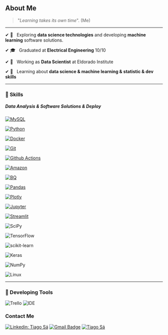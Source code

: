 ## About Me

> "*Learning takes its own time*". (Me)

---

✔ 🤔 &nbsp; Exploring **data science technologies** and developing **machine learning** software solutions.

✔ 🎓 &nbsp; Graduated at **Electrical Engineering** 10/10

✔ 💼 &nbsp; Working as  **Data Scientist**  at Eldorado Institute

✔ 🌱 &nbsp; Learning about **data science & machine learning  & statistic & dev skills**

---

### 🚀 Skills 

##### Data Analysis & Software Solutions & Deploy

[![MySQL](https://img.shields.io/badge/MySQL-005C84?style=for-the-badge&logo=mysql&logoColor=white)](https://www.mysql.com/)

[![Python](https://img.shields.io/badge/Python-FFD13B?style=for-the-badge&logo=python&logoColor=darkgree)](https://www.python.org/)

[![Docker](https://img.shields.io/badge/Docker-2CA5E0?style=for-the-badge&logo=docker&logoColor=white)](https://docs.docker.com/get-started/) 

[![Git](https://img.shields.io/badge/GIT-E44C30?style=for-the-badge&logo=git&logoColor=white)](https://github.com/seu-usuario/seu-repositorio/releases)

[![Github Actions](https://img.shields.io/badge/GitHub_Actions-2088FF?style=for-the-badge&logo=github-actions&logoColor=white)](https://docs.github.com/en/actions/learn-github-actions/understanding-github-actions)

[![Amazon](https://img.shields.io/badge/Amazon_AWS-232F3E?style=for-the-badge&logo=amazon-aws&logoColor=white)](https://www.google.com/aclk?sa=L&ai=DChcSEwjXl7_qw6j1AhWXoIYKHZCyCS4YABAAGgJ2dQ&ae=2&sig=AOD64_311O3WaR5Qb-6IORrbH6eHEh2DTA&q&adurl&ved=2ahUKEwia1q_qw6j1AhVaq5UCHROzCp8Q0Qx6BAgDEAE) 

[![BQ](https://img.shields.io/badge/Google_Cloud-4285F4?style=for-the-badge&logo=google-cloud&logoColor=white)](https://cloud.google.com/bigquery/docs/introduction)

[![Pandas](https://img.shields.io/badge/Pandas-2C2D72?style=for-the-badge&logo=pandas&logoColor=white)](https://git-scm.com/docs/gittutorial)

[![Plotly](https://img.shields.io/badge/Plotly-239120?style=for-the-badge&logo=plotly&logoColor=white)](https://plotly.com/)

[![Jupyter](https://img.shields.io/badge/Jupyter-F37626.svg?&style=for-the-badge&logo=Jupyter&logoColor=white)](https://jupyter.org/)

[![Streamlit](https://img.shields.io/badge/Streamlit-FF4B4B?style=for-the-badge&logo=Streamlit&logoColor=white)](https://streamlit.io/)

![SciPy](https://img.shields.io/badge/SciPy-%230C55A5.svg?style=for-the-badge&logo=scipy&logoColor=%white)

![TensorFlow](https://img.shields.io/badge/TensorFlow-%23FF6F00.svg?style=for-the-badge&logo=TensorFlow&logoColor=white)

![scikit-learn](https://img.shields.io/badge/scikit--learn-%23F7931E.svg?style=for-the-badge&logo=scikit-learn&logoColor=white)

![Keras](https://img.shields.io/badge/Keras-%23D00000.svg?style=for-the-badge&logo=Keras&logoColor=white)

![NumPy](https://img.shields.io/badge/numpy-%23013243.svg?style=for-the-badge&logo=numpy&logoColor=white)

![Linux](https://img.shields.io/badge/Linux-FCC624?style=for-the-badge&logo=linux&logoColor=black)

----

### 🔧 Developing Tools 

  ![Trello](https://img.shields.io/badge/Trello-0052CC?style=for-the-badge&logo=trello&logoColor=white)
  ![IDE](https://img.shields.io/badge/Visual_studio_code-0078D4?style=for-the-badge&logo=visual%20studio%20code&logoColor=white)


### Contact Me

[![Linkedin: Tiago Sá](https://img.shields.io/badge/-TiagoSa-blue?style=flat-square&logo=Linkedin&logoColor=white&link=https://www.linkedin.com/in/tiago-r-sa/)](https://www.linkedin.com/in/tiago-r-sa/)
[![Gmail Badge](https://img.shields.io/badge/-rtiago.sa@gmail.com-006bed?style=flat-square&logo=Gmail&logoColor=white&link=mailto:rtiago.sa@gmail.com)](mailto:rtiago.sa@gmail.com)
[![Tiago Sá](https://img.shields.io/github/followers/rTiagoS?label=follow&style=social)](https://github.com/rTiagoS)